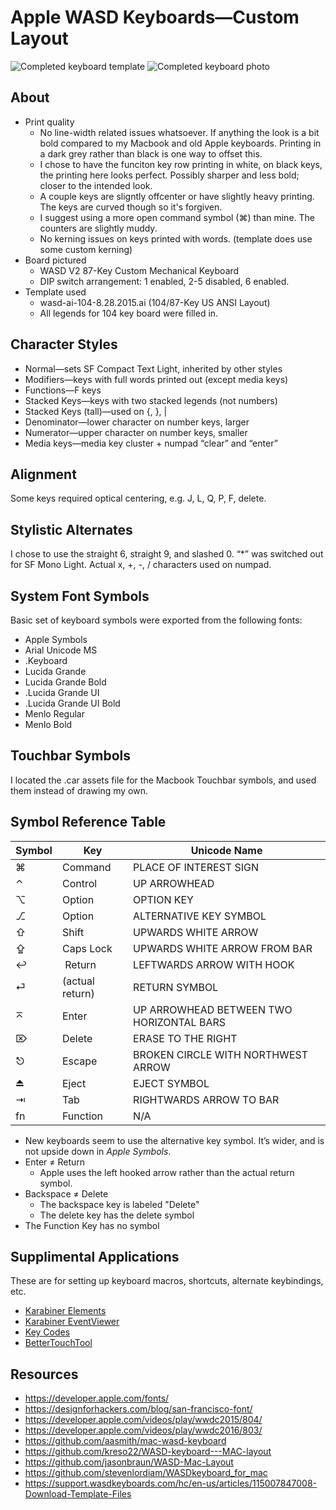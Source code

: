 # Apple WASD Keyboards—Custom Layout

![Completed keyboard template](https://raw.githubusercontent.com/KarlPiper/apple-wasd-keyboards/master/Preview.png)
![Completed keyboard photo](https://raw.githubusercontent.com/KarlPiper/apple-wasd-keyboards/master/Final%20Product%204.png)

## About

* Print quality
  * No line-width related issues whatsoever. If anything the look is a bit bold compared to my Macbook and old Apple keyboards. Printing in a dark grey rather than black is one way to offset this.
  * I chose to have the funciton key row printing in white, on black keys, the printing here looks perfect. Possibly sharper and less bold; closer to the intended look.
  * A couple keys are sligntly offcenter or have slightly heavy printing. The keys are curved though so it's forgiven.
  * I suggest using a more open command symbol (⌘) than mine. The counters are slightly muddy.
  * No kerning issues on keys printed with words. (template does use some custom kerning)
* Board pictured
  * WASD V2 87-Key Custom Mechanical Keyboard
  * DIP switch arrangement: 1 enabled, 2-5 disabled, 6 enabled.
* Template used
  * wasd-ai-104-8.28.2015.ai (104/87-Key US ANSI Layout)
  * All legends for 104 key board were filled in.

## Character Styles

* Normal—sets SF Compact Text Light, inherited by other styles
* Modifiers—keys with full words printed out (except media keys)
* Functions—F keys
* Stacked Keys—keys with two stacked legends (not numbers)
* Stacked Keys (tall)—used on {, }, |
* Denominator—lower character on number keys, larger
* Numerator—upper character on number keys, smaller
* Media keys—media key cluster + numpad “clear” and “enter”

## Alignment

Some keys required optical centering, e.g. J, L, Q, P, F, delete.

## Stylistic Alternates

I chose to use the straight 6, straight 9, and slashed 0.
“*” was switched out for SF Mono Light.
Actual x, +, -, / characters used on numpad.

## System Font Symbols

Basic set of keyboard symbols were exported from the following fonts:

* Apple Symbols
* Arial Unicode MS
* .Keyboard
* Lucida Grande
* Lucida Grande Bold
* .Lucida Grande UI
* .Lucida Grande UI Bold
* Menlo Regular
* Menlo Bold

## Touchbar Symbols

I located the .car assets file for the Macbook Touchbar symbols, and used them instead of drawing my own.

## Symbol Reference Table

Symbol | Key | Unicode Name
------ | ---- | ---
⌘      | Command | PLACE OF INTEREST SIGN
⌃      | Control | UP ARROWHEAD
⌥      | Option | OPTION KEY
⎇      | Option |ALTERNATIVE KEY SYMBOL
⇧      | Shift | UPWARDS WHITE ARROW
⇪      | Caps Lock | UPWARDS WHITE ARROW FROM BAR
↩      |︎ Return | LEFTWARDS ARROW WITH HOOK
⏎      | (actual return) | RETURN SYMBOL
⌅      | Enter | UP ARROWHEAD BETWEEN TWO HORIZONTAL BARS
⌦      | Delete | ERASE TO THE RIGHT
⎋      | Escape | BROKEN CIRCLE WITH NORTHWEST ARROW
⏏      | Eject | EJECT SYMBOL
⇥      | Tab | RIGHTWARDS ARROW TO BAR
fn     | Function | N/A

* New keyboards seem to use the alternative key symbol. It’s wider, and is not upside down in *Apple Symbols*.
* Enter ≠ Return
	* Apple uses the left hooked arrow rather than the actual return symbol.
* Backspace ≠ Delete
	* The backspace key is labeled "Delete"
	* The delete key has the delete symbol
* The Function Key has no symbol

## Supplimental Applications

These are for setting up keyboard macros, shortcuts, alternate keybindings, etc.

- [Karabiner Elements](https://pqrs.org/osx/karabiner/)
- [Karabiner EventViewer](https://pqrs.org/osx/karabiner/document.html#eventviewer)
- [Key Codes](https://manytricks.com/keycodes/)
- [BetterTouchTool](https://folivora.ai/downloads)

## Resources

- https://developer.apple.com/fonts/
- https://designforhackers.com/blog/san-francisco-font/
- https://developer.apple.com/videos/play/wwdc2015/804/
- https://developer.apple.com/videos/play/wwdc2016/803/
- https://github.com/aasmith/mac-wasd-keyboard
- https://github.com/kreso22/WASD-keyboard---MAC-layout
- https://github.com/jasonbraun/WASD-Mac-Layout
- https://github.com/stevenlordiam/WASDkeyboard_for_mac
- https://support.wasdkeyboards.com/hc/en-us/articles/115007847008-Download-Template-Files
